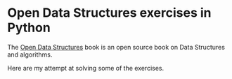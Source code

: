 # Open Data Structures exercises in Python

The [Open Data Structures](https://opendatastructures.org/) book is an open source book on Data Structures and algorithms.

Here are my attempt at solving some of the exercises.

